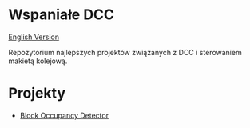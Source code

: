 # Wspaniałe DCC
[English Version](README.md)

Repozytorium najlepszych projektów związanych z DCC i sterowaniem makietą kolejową.

# Projekty
* [Block Occupancy Detector](https://github.com/Arq/AwesomeDCC/tree/main/BlockOccupancyDetectorDual)